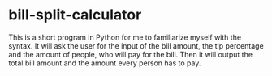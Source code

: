 # bill-split-calculator

This is a short program in Python for me to familiarize myself with the syntax.
It will ask the user for the input of the bill amount, the tip percentage and the amount of people, who will pay for the bill.
Then it will output the total bill amount and the amount every person has to pay.